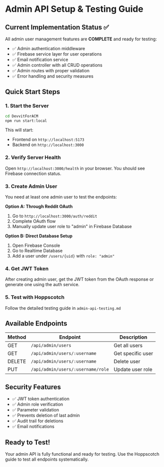 # Admin API Setup & Testing Guide

## Current Implementation Status ✅

All admin user management features are **COMPLETE** and ready for testing:

- ✅ Admin authentication middleware
- ✅ Firebase service layer for user operations  
- ✅ Email notification service
- ✅ Admin controller with all CRUD operations
- ✅ Admin routes with proper validation
- ✅ Error handling and security measures

## Quick Start Steps

### 1. Start the Server
```bash
cd DevvitForACM
npm run start:local
```

This will start:
- Frontend on `http://localhost:5173`
- Backend on `http://localhost:3000`

### 2. Verify Server Health
Open `http://localhost:3000/health` in your browser.
You should see Firebase connection status.

### 3. Create Admin User
You need at least one admin user to test the endpoints:

**Option A: Through Reddit OAuth**
1. Go to `http://localhost:3000/auth/reddit`
2. Complete OAuth flow
3. Manually update user role to "admin" in Firebase Database

**Option B: Direct Database Setup**
1. Open Firebase Console
2. Go to Realtime Database
3. Add a user under `/users/{uid}` with `role: "admin"`

### 4. Get JWT Token
After creating admin user, get the JWT token from the OAuth response or generate one using the auth service.

### 5. Test with Hoppscotch
Follow the detailed testing guide in `admin-api-testing.md`

## Available Endpoints

| Method | Endpoint | Description |
|--------|----------|-------------|
| GET | `/api/admin/users` | Get all users |
| GET | `/api/admin/users/:username` | Get specific user |
| DELETE | `/api/admin/users/:username` | Delete user |
| PUT | `/api/admin/users/:username/role` | Update user role |

## Security Features

- ✅ JWT token authentication
- ✅ Admin role verification
- ✅ Parameter validation
- ✅ Prevents deletion of last admin
- ✅ Audit trail for deletions
- ✅ Email notifications

## Ready to Test!

Your admin API is fully functional and ready for testing. Use the Hoppscotch guide to test all endpoints systematically.